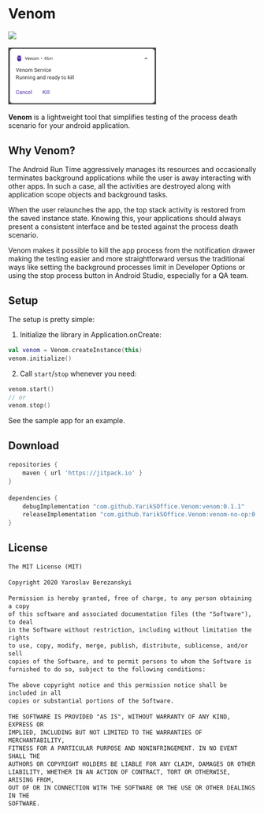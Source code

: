 # Venom

[![](https://jitpack.io/v/YarikSOffice/venom.svg)](https://jitpack.io/#YarikSOffice/venom)

<img src="preview/header.png" width="300">

**Venom** is a lightweight tool that simplifies testing of the process death scenario for your android application. 

## Why Venom?

The Android Run Time aggressively manages its resources and occasionally terminates background applications while the user is away interacting with other apps. In such a case, all the activities are destroyed along with application scope objects and background tasks. 

When the user relaunches the app, the top stack activity is restored from the saved instance state. Knowing this, your applications should always present a consistent interface and be tested against the process death scenario. 

Venom makes it possible to kill the app process from the notification drawer making the testing easier and more straightforward versus the traditional ways like setting the background processes limit in Developer Options or using the stop process button in Android Studio, especially for a QA team.

## Setup

The setup is pretty simple:

1. Initialize the library in Application.onCreate:

``` kotlin
val venom = Venom.createInstance(this)
venom.initialize()
```

2. Call `start`/`stop` whenever you need:

``` kotlin
venom.start()
// or
venom.stop()
```
See the sample app for an example.

## Download

``` groovy
repositories {
    maven { url 'https://jitpack.io' }
}

dependencies {
    debugImplementation "com.github.YarikSOffice.Venom:venom:0.1.1"
    releaseImplementation "com.github.YarikSOffice.Venom:venom-no-op:0.1.1"
}
```

## License

```
The MIT License (MIT)

Copyright 2020 Yaroslav Berezanskyi

Permission is hereby granted, free of charge, to any person obtaining a copy
of this software and associated documentation files (the "Software"), to deal
in the Software without restriction, including without limitation the rights
to use, copy, modify, merge, publish, distribute, sublicense, and/or sell
copies of the Software, and to permit persons to whom the Software is
furnished to do so, subject to the following conditions:

The above copyright notice and this permission notice shall be included in all
copies or substantial portions of the Software.

THE SOFTWARE IS PROVIDED "AS IS", WITHOUT WARRANTY OF ANY KIND, EXPRESS OR
IMPLIED, INCLUDING BUT NOT LIMITED TO THE WARRANTIES OF MERCHANTABILITY,
FITNESS FOR A PARTICULAR PURPOSE AND NONINFRINGEMENT. IN NO EVENT SHALL THE
AUTHORS OR COPYRIGHT HOLDERS BE LIABLE FOR ANY CLAIM, DAMAGES OR OTHER
LIABILITY, WHETHER IN AN ACTION OF CONTRACT, TORT OR OTHERWISE, ARISING FROM,
OUT OF OR IN CONNECTION WITH THE SOFTWARE OR THE USE OR OTHER DEALINGS IN THE
SOFTWARE.
```
